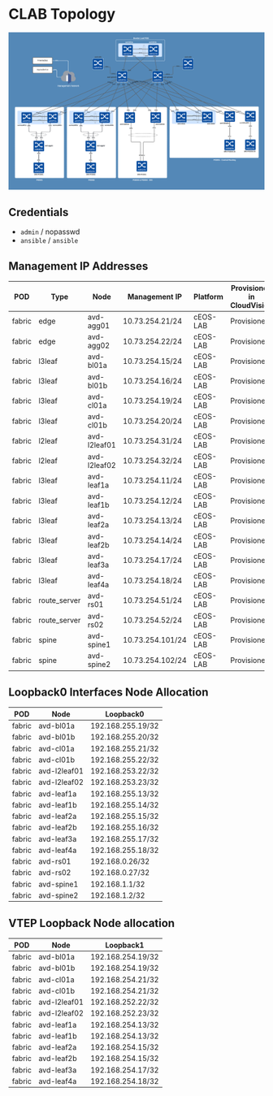 # CLAB Topology

![](medias/topology.png)

## Credentials

- `admin` / nopasswd
- `ansible` / `ansible`

## Management IP Addresses

| POD | Type | Node | Management IP | Platform | Provisioned in CloudVision |
| --- | ---- | ---- | ------------- | -------- | -------------------------- |
| fabric | edge | avd-agg01 | 10.73.254.21/24 | cEOS-LAB | Provisioned |
| fabric | edge | avd-agg02 | 10.73.254.22/24 | cEOS-LAB | Provisioned |
| fabric | l3leaf | avd-bl01a | 10.73.254.15/24 | cEOS-LAB | Provisioned |
| fabric | l3leaf | avd-bl01b | 10.73.254.16/24 | cEOS-LAB | Provisioned |
| fabric | l3leaf | avd-cl01a | 10.73.254.19/24 | cEOS-LAB | Provisioned |
| fabric | l3leaf | avd-cl01b | 10.73.254.20/24 | cEOS-LAB | Provisioned |
| fabric | l2leaf | avd-l2leaf01 | 10.73.254.31/24 | cEOS-LAB | Provisioned |
| fabric | l2leaf | avd-l2leaf02 | 10.73.254.32/24 | cEOS-LAB | Provisioned |
| fabric | l3leaf | avd-leaf1a | 10.73.254.11/24 | cEOS-LAB | Provisioned |
| fabric | l3leaf | avd-leaf1b | 10.73.254.12/24 | cEOS-LAB | Provisioned |
| fabric | l3leaf | avd-leaf2a | 10.73.254.13/24 | cEOS-LAB | Provisioned |
| fabric | l3leaf | avd-leaf2b | 10.73.254.14/24 | cEOS-LAB | Provisioned |
| fabric | l3leaf | avd-leaf3a | 10.73.254.17/24 | cEOS-LAB | Provisioned |
| fabric | l3leaf | avd-leaf4a | 10.73.254.18/24 | cEOS-LAB | Provisioned |
| fabric | route_server | avd-rs01 | 10.73.254.51/24 | cEOS-LAB | Provisioned |
| fabric | route_server | avd-rs02 | 10.73.254.52/24 | cEOS-LAB | Provisioned |
| fabric | spine | avd-spine1 | 10.73.254.101/24 | cEOS-LAB | Provisioned |
| fabric | spine | avd-spine2 | 10.73.254.102/24 | cEOS-LAB | Provisioned |

## Loopback0 Interfaces Node Allocation

| POD | Node | Loopback0 |
| --- | ---- | --------- |
| fabric | avd-bl01a | 192.168.255.19/32 |
| fabric | avd-bl01b | 192.168.255.20/32 |
| fabric | avd-cl01a | 192.168.255.21/32 |
| fabric | avd-cl01b | 192.168.255.22/32 |
| fabric | avd-l2leaf01 | 192.168.253.22/32 |
| fabric | avd-l2leaf02 | 192.168.253.23/32 |
| fabric | avd-leaf1a | 192.168.255.13/32 |
| fabric | avd-leaf1b | 192.168.255.14/32 |
| fabric | avd-leaf2a | 192.168.255.15/32 |
| fabric | avd-leaf2b | 192.168.255.16/32 |
| fabric | avd-leaf3a | 192.168.255.17/32 |
| fabric | avd-leaf4a | 192.168.255.18/32 |
| fabric | avd-rs01 | 192.168.0.26/32 |
| fabric | avd-rs02 | 192.168.0.27/32 |
| fabric | avd-spine1 | 192.168.1.1/32 |
| fabric | avd-spine2 | 192.168.1.2/32 |

## VTEP Loopback Node allocation

| POD | Node | Loopback1 |
| --- | ---- | --------- |
| fabric | avd-bl01a | 192.168.254.19/32 |
| fabric | avd-bl01b | 192.168.254.19/32 |
| fabric | avd-cl01a | 192.168.254.21/32 |
| fabric | avd-cl01b | 192.168.254.21/32 |
| fabric | avd-l2leaf01 | 192.168.252.22/32 |
| fabric | avd-l2leaf02 | 192.168.252.23/32 |
| fabric | avd-leaf1a | 192.168.254.13/32 |
| fabric | avd-leaf1b | 192.168.254.13/32 |
| fabric | avd-leaf2a | 192.168.254.15/32 |
| fabric | avd-leaf2b | 192.168.254.15/32 |
| fabric | avd-leaf3a | 192.168.254.17/32 |
| fabric | avd-leaf4a | 192.168.254.18/32 |
